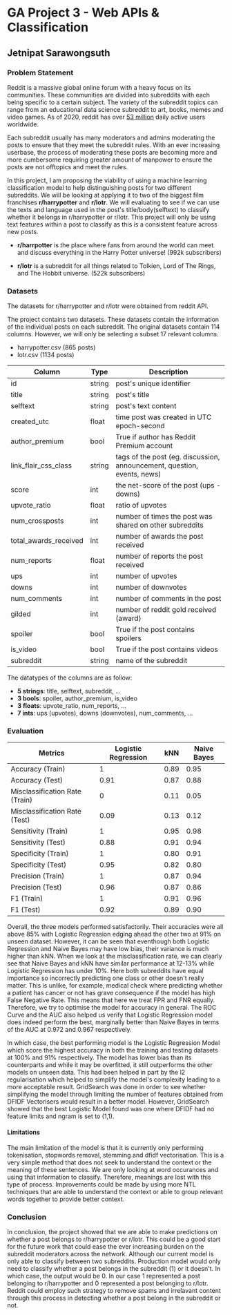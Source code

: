 # GA Project 3 - Web APIs & Classification
## Jetnipat Sarawongsuth 

### Problem Statement
Reddit is a massive global online forum with a heavy focus on its communities. These communities are divided into subreddits with each being specific to a certain subject. The variety of the subreddit topics can range from an educational data science subreddit to art, books, memes and video games. As of 2020, reddit has over [53 million](https://www.redditinc.com/) daily active users worldwide.

Each subreddit usually has many moderators and admins moderating the posts to ensure that they meet the subreddit rules. With an ever increasing userbase, the process of moderating these posts are becoming more and more cumbersome requiring greater amount of manpower to ensure the posts are not offtopics and meet the rules.

In this project, I am proposing the viability of using a machine learning classification model to help distinguishing posts for two different subreddits. We will be looking at applying it to two of the biggest film franchises **r/harrypotter** and **r/lotr**. We will evaluating to see if we can use the texts and language used in the post's title/body(selftext) to classify whether it belongs in r/harrypotter or r/lotr. This project will only be using text features within a post to classify as this is a consistent feature across new posts.

- **r/harrpotter** is the place where fans from around the world can meet and discuss everything in the Harry Potter universe! (992k subscribers)

- **r/lotr** is a subreddit for all things related to Tolkien, Lord of The Rings, and The Hobbit universe. (522k subscribers)

### Datasets
The datasets for r/harrypotter and r/lotr were obtained from reddit API.

The project contains two datasets. These datasets contain the information of the individual posts on each subreddit. The original datasets contain 114 columns. However, we will only be selecting a subset 17 relevant columns.
- harrypotter.csv (865 posts)
- lotr.csv (1134 posts)

| Column                | Type   | Description                                             |
|-----------------------|--------|---------------------------------------------------------|
| id                    | string | post's unique identifier                                |
| title                 | string | post's title                                            |
| selftext              | string | post's text content                                     |
| created_utc           | float  | time post was created in UTC epoch-second               |
| author_premium        | bool   | True if author has Reddit Premium account               |
| link_flair_css_class  | string | tags of the post (eg. discussion, announcement, question, events, news)        |
| score                 | int    | the net-score of the post (ups - downs)                 |
| upvote_ratio          | float  | ratio of upvotes                                        |
| num_crossposts        | int    | number of times the post was shared on other subreddits |
| total_awards_received | int    | number of awards the post received                      |
| num_reports           | float  | number of reports the post received                     |
| ups                   | int    | number of upvotes                                       |
| downs                 | int    | number of downvotes                                     |
| num_comments          | int    | number of comments in the post                          |
| gilded                | int    | number of reddit gold received (award)                  |
| spoiler               | bool   | True if the post contains spoilers                      |
| is_video              | bool   | True if the post contains videos                        |
| subreddit             | string | name of the subreddit                                   |

The datatypes of the columns are as follow:
- **5 strings**: title, selftext, subreddit, ...
- **3 bools**: spoiler, author_premium, is_video
- **3 floats**: upvote_ratio, num_reports, ...
- **7 ints**: ups (upvotes), downs (downvotes), num_comments, ...

### Evaluation

|          Metrics       | Logistic Regression | kNN | Naive Bayes |
|------------------------|---------------------|-----|-------------|
| Accuracy (Train) |          1         |  0.89   |       0.95      |
| Accuracy (Test)               |      0.91               |   0.87  |   0.88          |
| Misclassification Rate (Train)|         0            |   0.11  |    0.05         |
| Misclassification Rate (Test) |           0.09          |   0.13  |       0.12      |
| Sensitivity (Train)             |          1           |  0.95   |      0.98       |
| Sensitivity (Test)            |            0.88         |  0.91   |        0.94     |
| Specificity (Train)            |             1        |   0.80  |          0.91   |
| Specificity (Test)            |               0.95      |   0.82  |      0.80       |
| Precision (Train)              |              1       |    0.87 |        0.94     |
| Precision (Test)              |               0.96      |   0.87  |       0.86      |
| F1 (Train)                     |     1                |   0.91  |    0.96         |
| F1 (Test)                     |         0.92            |   0.89  |      0.90       |




Overall, the three models performed satisfactorily. Their accuracies were all above 85% with Logistic Regression edging ahead the other two at 91% on unseen dataset. However, it can be seen that eventhough both Logistic Regression and Naive Bayes may have low bias, their variance is much higher than kNN. When we look at the misclassification rate, we can clearly see that Naive Bayes and kNN have similar performance at 12-13% while Logistic Regression has under 10%. Here both subreddits have equal importance so incorrectly predicting one class or other doesn't really matter. This is unlike, for example, medical check where predicting whether a patient has cancer or not has grave consequence if the model has high False Negative Rate. This means that here we treat FPR and FNR equally. Therefore, we try to optimise the model for accuracy in general. The ROC Curve and the AUC also helped us verify that Logistic Regression model does indeed perform the best, marginally better than Naive Bayes in terms of the AUC at 0.972 and 0.967 respectively.

In which case, the best performing model is the Logistic Regression Model which score the highest accuracy in both the training and testing datasets at 100% and 91% respectively. The model has lower bias than its counterparts and while it may be overfitted, it still outperforms the other models on unseen data. This had been helped in part by the l2 regularisation which helped to simplify the model's complexity leading to a more acceptable result. GridSearch was done in order to see whether simplifying the model through limiting the number of features obtained from DFIDF Vectorisers would result in a better model. However, GridSearch showed that the best Logistic Model found was one where DFIDF had no feature limits and ngram is set to (1,1).



#### Limitations

The main limitation of the model is that it is currently only performing tokenisation, stopwords removal, stemming and dfidf vectorisation. This is a very simple method that does not seek to understand the context or the meaning of these sentences. We are only looking at word occurances and using that information to classify. Therefore, meanings are lost with this type of process. Improvements could be made by using more NTL techniques that are able to understand the context or able to group relevant words together to provide better context.

### Conclusion

In conclusion, the project showed that we are able to make predictions on whether a post belongs to r/harrypotter or r/lotr. This could be a good start for the future work that could ease the ever increasing burden on the subreddit moderators across the network. Although our current model is only able to classify between two subreddits. Production model would only need to classify whether a post belongs in the subreddit (1) or it doesn't. In which case, the output would be 0. In our case 1 represented a post belonging to r/harrypotter and 0 represented a post belonging to r/lotr. Reddit could employ such strategy to remove spams and irrelavant content through this process in detecting whether a post belong in the subreddit or not.





